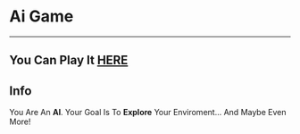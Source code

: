 # Ai Game
---
## You Can Play It [HERE](https://tom-on64.github.io/ai-game/)

## Info
You Are An **AI**.
Your Goal Is To **Explore** Your Enviroment... And Maybe Even More!

